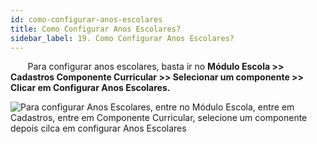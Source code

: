 ```yaml
---
id: como-configurar-anos-escolares
title: Como Configurar Anos Escolares?
sidebar_label: 19. Como Configurar Anos Escolares?
---
```

&nbsp;&nbsp;&nbsp;&nbsp;&nbsp;&nbsp;&nbsp;Para configurar anos escolares, basta ir no **Módulo Escola >> Cadastros Componente Curricular >> Selecionar um componente >> Clicar em Configurar Anos Escolares.**

![Para configurar Anos Escolares, entre no Módulo Escola, entre em Cadastros, entre em Componente Curricular, selecione um componente depois cilca em configurar Anos Escolares](/img/treinamento-gif/como_configurar_Anos_Escolares.gif)